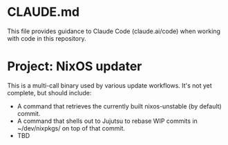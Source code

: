 # CLAUDE.md

This file provides guidance to Claude Code (claude.ai/code) when working with code in this repository.

# Project: NixOS updater

This is a multi-call binary used by various update workflows. It's not yet complete, but should include:
- A command that retrieves the currently built nixos-unstable (by default) commit.
- A command that shells out to Jujutsu to rebase WIP commits in ~/dev/nixpkgs/ on top of that commit.
- TBD
